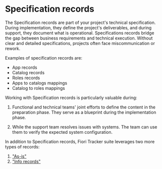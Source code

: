 # Specification records

The Specification records are part of your project's technical specification. During implementation, they define the project's deliverables, and during support, they document what is operational. Specifications records bridge the gap between business requirements and technical execution. Without clear and detailed specifications, projects often face miscommunication or rework.
 
Examples of specification records are:
 
 - App records 
 - Catalog records
 - Roles records
 - Apps to catalogs mappings
 - Catalog to roles mappings

Working with Specification records is particularly valuable during:

1. Functional and technical teams' joint efforts to define the content in the preparation phase. They serve as a blueprint during the implementation phase.

2. While the support team resolves issues with systems. The team can use them to verify the expected system configuration.

In addition to Specification records, Fiori Tracker suite leverages two more types of records: 

1. ["As-is"](as-is.md)
2. ["Info records"](info-records.md)
